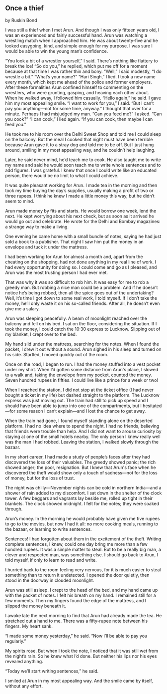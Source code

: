 ## Once a thief
by Ruskin Bond

I was still a thief when I met Arun. And though I was only fifteen years old, 
I was an experienced and fairly successful hand. Arun was watching a 
wrestling match when I approached him. He was about twenty-five and he 
looked easygoing, kind, and simple enough for my purpose. I was sure I 
would be able to win the young man’s confidence.

“You look a bit of a wrestler yourself,” I said. There’s nothing like flattery to 
break the ice!
“So do you,” he replied, which put me off for a moment because at that time 
I was rather thin and bony.
“Well,” I said modestly, “I do wrestle a bit.”
“What’s your name?”
“Hari Singh,” I lied. I took a new name every month, which kept me ahead 
of the police and former employers.
After these formalities Arun confined himself to commenting on the 
wrestlers, who were grunting, gasping, and heaving each other about. 
When he walked away, I followed him casually.
“Hello again,” he said.
I gave him my most appealing smile. “I want to work for you,” I said.
“But I can’t pay you anything—not for some time, anyway.”
I thought that over for a minute. Perhaps I had misjudged my man.
“Can you feed me?” I asked.
“Can you cook?”
“I can cook,” I lied again.
“If you can cook, then maybe I can feed you.”

He took me to his room over the Delhi Sweet Shop and told me I could 
sleep on the balcony. But the meal I cooked that night must have been 
terrible because Arun gave it to a stray dog and told me to be off. But I just 
hung around, smiling in my most appealing way, and he couldn’t help 
laughing.

Later, he said never mind, he’d teach me to cook. He also taught me to 
write my name and said he would soon teach me to write whole sentences 
and to add figures. I was grateful. I knew that once I could write like an 
educated person, there would be no limit to what I could achieve.

It was quite pleasant working for Arun. I made tea in the morning and then 
took my time buying the day’s supplies, usually making a profit of two or 
three rupees. I think he knew I made a little money this way, but he didn’t 
seem to mind.

Arun made money by fits and starts. He would borrow one week, lend the 
next. He kept worrying about his next check, but as soon as it arrived he 
would go out and celebrate. He wrote for the Delhi and Bombay 
magazines: a strange way to make a living.

One evening he came home with a small bundle of notes, saying he had 
just sold a book to a publisher. That night I saw him put the money in an 
envelope and tuck it under the mattress.

I had been working for Arun for almost a month and, apart from the 
cheating on the shopping, had not done anything in my real line of work. I 
had every opportunity for doing so. I could come and go as I pleased, and 
Arun was the most trusting person I had ever met.

That was why it was so difficult to rob him. It was easy for me to rob a 
greedy man. But robbing a nice man could be a problem. And if he doesn’t 
notice he’s being robbed, then all the spice goes out of the undertaking?
Well, it’s time I got down to some real work, I told myself. If I don’t take the 
money, he’ll only waste it on his so-called friends. After all, he doesn’t even 
give me a salary.

Arun was sleeping peacefully. A beam of moonlight reached over the 
balcony and fell on his bed. I sat on the floor, considering the situation. If I 
took the money, I could catch the 10:30 express to Lucknow. Slipping out 
of my blanket, I crept over to the bed.

My hand slid under the mattress, searching for the notes. When I found the 
packet, I drew it out without a sound. Arun sighed in his sleep and turned 
on his side. Startled, I moved quickly out of the room.

Once on the road, I began to run. I had the money stuffed into a vest 
pocket under my shirt. When I’d gotten some distance from Arun's place, I 
slowed to a walk and, taking the envelope from my pocket, counted the 
money. Seven hundred rupees in fifties. I could live like a prince for a 
week or two!

When I reached the station, I did not stop at the ticket office (I had never 
bought a ticket in my life) but dashed straight to the platform. The Lucknow express was just moving out. The train had still to pick up speed and I should have been able to jump into one of the compartments, but I 
hesitated—for some reason I can’t explain—and I lost the chance to get 
away.

When the train had gone, I found myself standing alone on the deserted 
platform. I had no idea where to spend the night. I had no friends, 
believing that friends were trouble than help. And I did not want to arouse 
curiosity by staying at one of the small hotels nearby. The only person I 
knew really well was the man I had robbed. Leaving the station, I walked 
slowly through the bazaar.

In my short career, I had made a study of people’s faces after they had 
discovered the loss of their valuables. The greedy showed panic; the rich 
showed anger; the poor, resignation. But I knew that Arun's face when he 
discovered the theft would show only a touch of sadness—not for the loss 
of money, but for the loss of trust.

The night was chilly—November nights can be cold in northern India—and 
a shower of rain added to my discomfort. I sat down in the shelter of the 
clock tower. A few beggars and vagrants lay beside me, rolled up tight in 
their blankets. The clock showed midnight. I felt for the notes; they were 
soaked through.

Arun’s money. In the morning he would probably have given me five 
rupees to go to the movies, but now I had it all: no more cooking meals, 
running to the bazaar, or learning to write sentences.

Sentences! I had forgotten about them in the excitement of the theft. 
Writing complete sentences, I knew, could one day bring me more than a 
few hundred rupees. It was a simple matter to steal. But to be a really big 
man, a clever and respected man, was something else. I should go back to 
Arun, I told myself, if only to learn to read and write.

I hurried back to the room feeling very nervous, for it is much easier to steal something than to return it undetected. I opened the door quietly, then stood in the doorway in clouded moonlight. 

Arun was still asleep. I crept to the head of the bed, and my hand came up 
with the packet of notes. I felt his breath on my hand. I remained still for a 
few moments. Then my fingers found the edge of the mattress, and I 
slipped the money beneath it.

I awoke late the next morning to find that Arun had already made the tea. 
He stretched out a hand to me. There was a fifty-rupee note between his fingers. 
My heart sank.

“I made some money yesterday,” he said. “Now I’ll be able to pay you 
regularly.”

My spirits rose. But when I took the note, I noticed that it was still wet from 
the night’s rain. So he knew what I’d done. But neither his lips nor his eyes 
revealed anything.

“Today we’ll start writing sentences,” he said.

I smiled at Arun in my most appealing way. And the smile came by itself, 
without any effort.
